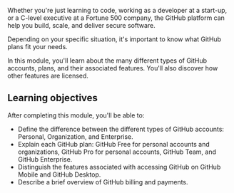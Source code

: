 Whether you're just learning to code, working as a developer at a start-up, or a C-level executive at a Fortune 500 company, the GitHub platform can help you build, scale, and deliver secure software. 

Depending on your specific situation, it's important to know what GitHub plans fit your needs.

In this module, you'll learn about the many different types of GitHub accounts, plans, and their associated features. You'll also discover how other features are licensed.

## Learning objectives

After completing this module, you'll be able to:

- Define the difference between the different types of GitHub accounts: Personal, Organization, and Enterprise.
- Explain each GitHub plan: GitHub Free for personal accounts and organizations, GitHub Pro for personal accounts, GitHub Team, and GitHub Enterprise.
- Distinguish the features associated with accessing GitHub on GitHub Mobile and GitHub Desktop.
- Describe a brief overview of GitHub billing and payments.
